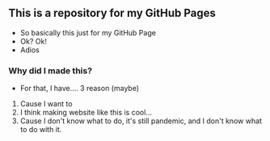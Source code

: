 ## This is a repository for my GitHub Pages
- So basically this just for my GitHub Page<br>
- Ok? Ok!<br>
- Adios
### Why did I made this?
- For that, I have.... 3 reason (maybe)<br>
1. Cause I want to<br>
2. I think making website like this is cool...<br>
3. Cause I don't know what to do, it's still pandemic, and I don't know what to do with it.